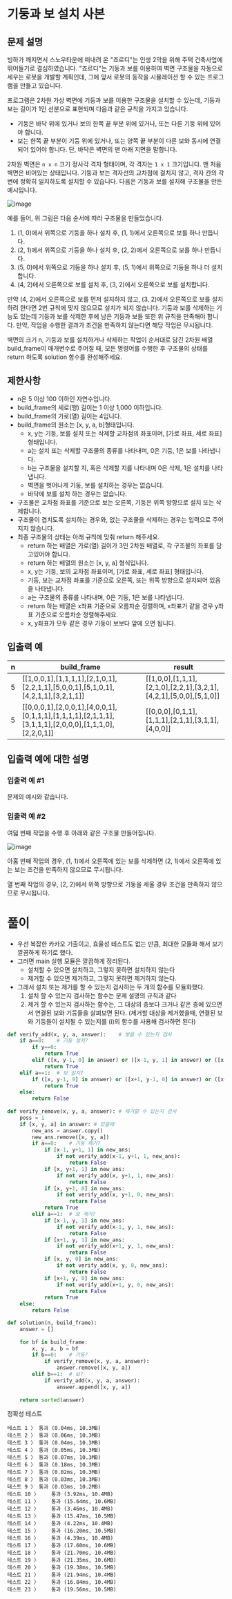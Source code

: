 # 기둥과 보 설치 사본
## 문제 설명
빙하가 깨지면서 스노우타운에 떠내려 온 "죠르디"는 인생 2막을 위해 주택 건축사업에 뛰어들기로 결심하였습니다. "죠르디"는 기둥과 보를 이용하여 벽면 구조물을 자동으로 세우는 로봇을 개발할 계획인데, 그에 앞서 로봇의 동작을 시뮬레이션 할 수 있는 프로그램을 만들고 있습니다.

프로그램은 2차원 가상 벽면에 기둥과 보를 이용한 구조물을 설치할 수 있는데, 기둥과 보는 길이가 1인 선분으로 표현되며 다음과 같은 규칙을 가지고 있습니다.

- 기둥은 바닥 위에 있거나 보의 한쪽 끝 부분 위에 있거나, 또는 다른 기둥 위에 있어야 합니다.
- 보는 한쪽 끝 부분이 기둥 위에 있거나, 또는 양쪽 끝 부분이 다른 보와 동시에 연결되어 있어야 합니다.
단, 바닥은 벽면의 맨 아래 지면을 말합니다.

2차원 벽면은 `n x n` 크기 정사각 격자 형태이며, 각 격자는 `1 x 1` 크기입니다. 맨 처음 벽면은 비어있는 상태입니다. 기둥과 보는 격자선의 교차점에 걸치지 않고, 격자 칸의 각 변에 정확히 일치하도록 설치할 수 있습니다. 다음은 기둥과 보를 설치해 구조물을 만든 예시입니다.

![image](https://user-images.githubusercontent.com/19163372/119785300-0c304400-bf0a-11eb-97cd-6ecec607fdb5.png)

예를 들어, 위 그림은 다음 순서에 따라 구조물을 만들었습니다.

1. (1, 0)에서 위쪽으로 기둥을 하나 설치 후, (1, 1)에서 오른쪽으로 보를 하나 만듭니다.
2. (2, 1)에서 위쪽으로 기둥을 하나 설치 후, (2, 2)에서 오른쪽으로 보를 하나 만듭니다.
3. (5, 0)에서 위쪽으로 기둥을 하나 설치 후, (5, 1)에서 위쪽으로 기둥을 하나 더 설치합니다.
4. (4, 2)에서 오른쪽으로 보를 설치 후, (3, 2)에서 오른쪽으로 보를 설치합니다.

만약 (4, 2)에서 오른쪽으로 보를 먼저 설치하지 않고, (3, 2)에서 오른쪽으로 보를 설치하려 한다면 2번 규칙에 맞지 않으므로 설치가 되지 않습니다. 기둥과 보를 삭제하는 기능도 있는데 기둥과 보를 삭제한 후에 남은 기둥과 보들 또한 위 규칙을 만족해야 합니다. 만약, 작업을 수행한 결과가 조건을 만족하지 않는다면 해당 작업은 무시됩니다.

벽면의 크기 n, 기둥과 보를 설치하거나 삭제하는 작업이 순서대로 담긴 2차원 배열 build_frame이 매개변수로 주어질 때, 모든 명령어를 수행한 후 구조물의 상태를 return 하도록 solution 함수를 완성해주세요.

## 제한사항
- n은 5 이상 100 이하인 자연수입니다.
- build_frame의 세로(행) 길이는 1 이상 1,000 이하입니다.
- build_frame의 가로(열) 길이는 4입니다.
- build_frame의 원소는 [x, y, a, b]형태입니다.
  - x, y는 기둥, 보를 설치 또는 삭제할 교차점의 좌표이며, [가로 좌표, 세로 좌표] 형태입니다.
  - a는 설치 또는 삭제할 구조물의 종류를 나타내며, 0은 기둥, 1은 보를 나타냅니다.
  - b는 구조물을 설치할 지, 혹은 삭제할 지를 나타내며 0은 삭제, 1은 설치를 나타냅니다.
  - 벽면을 벗어나게 기둥, 보를 설치하는 경우는 없습니다.
  - 바닥에 보를 설치 하는 경우는 없습니다.
- 구조물은 교차점 좌표를 기준으로 보는 오른쪽, 기둥은 위쪽 방향으로 설치 또는 삭제합니다.
- 구조물이 겹치도록 설치하는 경우와, 없는 구조물을 삭제하는 경우는 입력으로 주어지지 않습니다.
- 최종 구조물의 상태는 아래 규칙에 맞춰 return 해주세요.
  - return 하는 배열은 가로(열) 길이가 3인 2차원 배열로, 각 구조물의 좌표를 담고있어야 합니다.
  - return 하는 배열의 원소는 [x, y, a] 형식입니다.
  - x, y는 기둥, 보의 교차점 좌표이며, [가로 좌표, 세로 좌표] 형태입니다.
  - 기둥, 보는 교차점 좌표를 기준으로 오른쪽, 또는 위쪽 방향으로 설치되어 있음을 나타냅니다.
  - a는 구조물의 종류를 나타내며, 0은 기둥, 1은 보를 나타냅니다.
  - return 하는 배열은 x좌표 기준으로 오름차순 정렬하며, x좌표가 같을 경우 y좌표 기준으로 오름차순 정렬해주세요.
  - x, y좌표가 모두 같은 경우 기둥이 보보다 앞에 오면 됩니다.
## 입출력 예
|n|build_frame|result|
|---|---|---|
|5|[[1,0,0,1],[1,1,1,1],[2,1,0,1],[2,2,1,1],[5,0,0,1],[5,1,0,1],[4,2,1,1],[3,2,1,1]]|[[1,0,0],[1,1,1],[2,1,0],[2,2,1],[3,2,1],[4,2,1],[5,0,0],[5,1,0]]|
|5|[[0,0,0,1],[2,0,0,1],[4,0,0,1],[0,1,1,1],[1,1,1,1],[2,1,1,1],[3,1,1,1],[2,0,0,0],[1,1,1,0],[2,2,0,1]]|[[0,0,0],[0,1,1],[1,1,1],[2,1,1],[3,1,1],[4,0,0]]|
## 입출력 예에 대한 설명
### 입출력 예 #1

문제의 예시와 같습니다.

### 입출력 예 #2

여덟 번째 작업을 수행 후 아래와 같은 구조물 만들어집니다.

![image](https://user-images.githubusercontent.com/19163372/119785698-69c49080-bf0a-11eb-84c0-e80a975fb5bb.png)

아홉 번째 작업의 경우, (1, 1)에서 오른쪽에 있는 보를 삭제하면 (2, 1)에서 오른쪽에 있는 보는 조건을 만족하지 않으므로 무시됩니다.

열 번째 작업의 경우, (2, 2)에서 위쪽 방향으로 기둥을 세울 경우 조건을 만족하지 않으므로 무시됩니다.
# 풀이
- 우선 복잡한 카카오 기출이고, 효율성 테스트도 없는 만큼, 최대한 모듈화 해서 보기 깔끔하게 하기로 했다.
- 그러면 main 실행 모듈은 깔끔하게 정리된다.
  - 설치할 수 있으면 설치하고, 그렇지 못하면 설치하지 않는다
  - 제거할 수 있으면 제거하고, 그렇지 못하면 제거하지 않는다.
- 그래서 설치 또는 제거를 할 수 있는지 검사하는 두 개의 함수를 모듈화했다.
  1. 설치 할 수 있는지 검사하는 함수는 문제 설명의 규칙과 같다
  2. 제거 할 수 있는지 검사하는 함수는, 그 대상의 층보다 크거나 같은 층에 있으면서 연결된 보와 기둥들을 살펴보면 된다. (제거할 대상을 제거했을때, 연결된 보와 기둥들이 설치될 수 있는지를 (i)의 함수를 사용해 검사하면 된다)
```python
def verify_add(x, y, a, answer):    # 쌓을 수 있는지 검사
    if a==0:    # 기둥 설치?
        if y==0:
            return True
        elif ([x, y-1, 0] in answer) or ([x-1, y, 1] in answer) or ([x, y, 1] in answer):
            return True
    elif a==1:  # 보 설치?
        if ([x, y-1, 0] in answer) or ([x+1, y-1, 0] in answer) or ([x-1, y, 1] in answer and [x+1, y, 1] in answer):
            return True
    else:
        return False
    
def verify_remove(x, y, a, answer): # 제거할 수 있는지 검사
    poss = 1
    if [x, y, a] in answer: # 있을때
        new_ans = answer.copy()
        new_ans.remove([x, y, a])
        if a==0:    # 기둥 제거?
            if [x-1, y+1, 1] in new_ans:
                if not verify_add(x-1, y+1, 1, new_ans):
                    return False
            if [x, y+1, 1] in new_ans:
                if not verify_add(x, y+1, 1, new_ans):
                    return False
            if [x, y+1, 0] in new_ans:
                if not verify_add(x, y+1, 0, new_ans):
                    return False
            return True
        elif a==1:  # 보 제거?
            if [x-1, y, 1] in new_ans:
                if not verify_add(x-1, y, 1, new_ans):
                    return False
            if [x+1, y, 1] in new_ans:
                if not verify_add(x+1, y, 1, new_ans):
                    return False
            if [x, y, 0] in new_ans:
                if not verify_add(x, y, 0, new_ans):
                    return False
            if [x+1, y, 0] in new_ans:
                if not verify_add(x+1, y, 0, new_ans):
                    return False
            return True
    else:
        return False

def solution(n, build_frame):
    answer = []
    
    for bf in build_frame:
        x, y, a, b = bf
        if b==0:    # 기둥?
            if verify_remove(x, y, a, answer):
                answer.remove([x, y, a])
        elif b==1:  # 보?
            if verify_add(x, y, a, answer):
                answer.append([x, y, a])
    
    return sorted(answer)
```
정확성  테스트
```
테스트 1 〉	통과 (0.04ms, 10.3MB)
테스트 2 〉	통과 (0.06ms, 10.3MB)
테스트 3 〉	통과 (0.04ms, 10.3MB)
테스트 4 〉	통과 (0.05ms, 10.3MB)
테스트 5 〉	통과 (0.07ms, 10.3MB)
테스트 6 〉	통과 (0.18ms, 10.3MB)
테스트 7 〉	통과 (0.02ms, 10.3MB)
테스트 8 〉	통과 (0.03ms, 10.3MB)
테스트 9 〉	통과 (0.03ms, 10.2MB)
테스트 10 〉	통과 (3.92ms, 10.4MB)
테스트 11 〉	통과 (15.64ms, 10.6MB)
테스트 12 〉	통과 (3.46ms, 10.4MB)
테스트 13 〉	통과 (15.47ms, 10.5MB)
테스트 14 〉	통과 (4.22ms, 10.4MB)
테스트 15 〉	통과 (16.20ms, 10.5MB)
테스트 16 〉	통과 (4.39ms, 10.4MB)
테스트 17 〉	통과 (17.60ms, 10.6MB)
테스트 18 〉	통과 (21.70ms, 10.4MB)
테스트 19 〉	통과 (21.35ms, 10.6MB)
테스트 20 〉	통과 (19.38ms, 10.5MB)
테스트 21 〉	통과 (21.94ms, 10.4MB)
테스트 22 〉	통과 (16.84ms, 10.4MB)
테스트 23 〉	통과 (19.56ms, 10.5MB)
```
